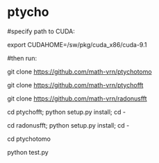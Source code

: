 # ptycho

#specify path to CUDA:

export CUDAHOME=/sw/pkg/cuda_x86/cuda-9.1

#then run:

git clone https://github.com/math-vrn/ptychotomo

git clone https://github.com/math-vrn/ptychofft

git clone https://github.com/math-vrn/radonusfft

cd ptychofft; python setup.py install; cd - 

cd radonusfft; python setup.py install; cd - 

cd ptychotomo

python test.py
